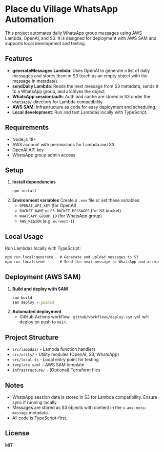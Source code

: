 # Place du Village WhatsApp Automation

This project automates daily WhatsApp group messages using AWS Lambda, OpenAI, and S3. It is designed for deployment with AWS SAM and supports local development and testing.

## Features
- **generateMessages Lambda**: Uses OpenAI to generate a list of daily messages and stores them in S3 (each as an empty object with the message in metadata).
- **sendDaily Lambda**: Reads the next message from S3 metadata, sends it to a WhatsApp group, and archives the object.
- **WhatsApp session/auth**: Auth and cache are stored in S3 under the `whatsapp/` directory for Lambda compatibility.
- **AWS SAM**: Infrastructure as code for easy deployment and scheduling.
- **Local development**: Run and test Lambdas locally with TypeScript.

## Requirements
- Node.js 18+
- AWS account with permissions for Lambda and S3
- OpenAI API key
- WhatsApp group admin access

## Setup
1. **Install dependencies**
   ```cmd
   npm install
   ```
2. **Environment variables**
   Create a `.env` file or set these variables:
   - `OPENAI_API_KEY` (for OpenAI)
   - `BUCKET_NAME` or `S3_BUCKET_MESSAGES` (for S3 bucket)
   - `WHATSAPP_GROUP_ID` (for WhatsApp group)
   - `AWS_REGION` (e.g. `eu-west-1`)

## Local Usage
Run Lambdas locally with TypeScript:
```cmd
npm run local:generate   # Generate and upload messages to S3
npm run local:send       # Send the next message to WhatsApp and archive it
```

## Deployment (AWS SAM)
1. **Build and deploy with SAM**
   ```cmd
   sam build
   sam deploy --guided
   ```
2. **Automated deployment**
   - GitHub Actions workflow `.github/workflows/deploy-sam.yml` will deploy on push to `main`.

## Project Structure
- `src/lambdas/` - Lambda function handlers
- `src/utils/`   - Utility modules (OpenAI, S3, WhatsApp)
- `src/local.ts` - Local entry point for testing
- `template.yaml` - AWS SAM template
- `infrastructure/` - (Optional) Terraform files

## Notes
- WhatsApp session data is stored in S3 for Lambda compatibility. Ensure sync if running locally.
- Messages are stored as S3 objects with content in the `x-amz-meta-message` metadata.
- All code is TypeScript-first.

## License
MIT
